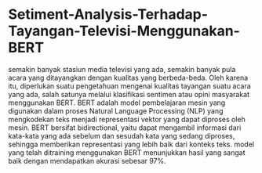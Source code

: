 # Setiment-Analysis-Terhadap-Tayangan-Televisi-Menggunakan-BERT
semakin banyak stasiun media televisi yang ada, semakin banyak pula acara yang ditayangkan dengan kualitas yang berbeda-beda. Oleh karena itu, diperlukan suatu pengetahuan mengenai kualitas tayangan suatu acara yang ada, salah satunya melalui klasifikasi sentimen atau opini masyarakat menggunakan BERT. BERT adalah model pembelajaran mesin yang digunakan dalam proses Natural Language Processing (NLP) yang mengkodekan teks menjadi representasi vektor yang dapat diproses oleh mesin. BERT bersifat bidirectional, yaitu dapat mengambil informasi dari kata-kata yang ada sebelum dan sesudah kata yang sedang diproses, sehingga memberikan representasi yang lebih baik dari konteks teks. model yang telah ditraining menggunakan BERT menunjukkan hasil yang sangat baik dengan mendapatkan akurasi sebesar 97%.
